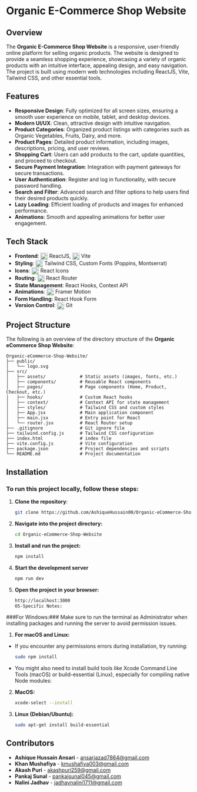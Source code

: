 # Organic E-Commerce Shop Website

## Overview

The **Organic E-Commerce Shop Website** is a responsive, user-friendly online platform for selling organic products. The website is designed to provide a seamless shopping experience, showcasing a variety of organic products with an intuitive interface, appealing design, and easy navigation. The project is built using modern web technologies including ReactJS, Vite, Tailwind CSS, and other essential tools.

## Features

- **Responsive Design**: Fully optimized for all screen sizes, ensuring a smooth user experience on mobile, tablet, and desktop devices.
- **Modern UI/UX**: Clean, attractive design with intuitive navigation.
- **Product Categories**: Organized product listings with categories such as Organic Vegetables, Fruits, Dairy, and more.
- **Product Pages**: Detailed product information, including images, descriptions, pricing, and user reviews.
- **Shopping Cart**: Users can add products to the cart, update quantities, and proceed to checkout.
- **Secure Payment Integration**: Integration with payment gateways for secure transactions.
- **User Authentication**: Register and log in functionality, with secure password handling.
- **Search and Filter**: Advanced search and filter options to help users find their desired products quickly.
- **Lazy Loading**: Efficient loading of products and images for enhanced performance.
- **Animations**: Smooth and appealing animations for better user engagement.

## Tech Stack

- **Frontend**: <img src="https://upload.wikimedia.org/wikipedia/commons/a/a7/React-icon.svg" alt="ReactJS Logo" width="20" height="20" style="vertical-align: middle;"/> ReactJS, <img src="https://www.svgrepo.com/show/354521/vitejs.svg" alt="Vite Logo" width="20" height="20" style="vertical-align: middle;"/> Vite
- **Styling**: <img src="https://upload.wikimedia.org/wikipedia/commons/d/d5/Tailwind_CSS_Logo.svg" alt="Tailwind CSS Logo" width="20" height="20" style="vertical-align: middle;"/> Tailwind CSS, Custom Fonts (Poppins, Montserrat)
- **Icons**: <img src="https://raw.githubusercontent.com/react-icons/react-icons/master/react-icons.svg" alt="React Icons Logo" width="20" height="20" style="vertical-align: middle;"/> React Icons
- **Routing**: <img src="https://www.svgrepo.com/show/354262/react-router.svg" alt="React Router Logo" width="20" height="20" style="vertical-align: middle;"/> React Router
- **State Management**: React Hooks, Context API
- **Animations**: <img src="https://cdn.worldvectorlogo.com/logos/framer-motion.svg" alt="Framer Motion Logo" width="20" height="20" style="vertical-align: middle;"/> Framer Motion
- **Form Handling**: React Hook Form
- **Version Control**: <img src="https://git-scm.com/images/logos/downloads/Git-Icon-1788C.svg" alt="Git Logo" width="20" height="20" style="vertical-align: middle;"/> Git


## Project Structure

The following is an overview of the directory structure of the **Organic eCommerce Shop Website**:

    Organic-eCommerce-Shop-Website/
    ├── public/
    │   └── logo.svg
    ├── src/
    │   ├── assets/             # Static assets (images, fonts, etc.)
    │   ├── components/         # Reusable React components
    │   ├── pages/              # Page components (Home, Product, Checkout, etc.)
    │   ├── hooks/              # Custom React hooks
    │   ├── context/            # Context API for state management
    │   ├── styles/             # Tailwind CSS and custom styles
    │   ├── App.jsx             # Main application component
    │   ├── main.jsx            # Entry point for React
    │   └── router.jsx          # React Router setup
    ├── .gitignore              # Git ignore file
    ├── tailwind.config.js      # Tailwind CSS configuration
    ├── index.html              # index file
    ├── vite.config.js          # Vite configuration
    ├── package.json            # Project dependencies and scripts
    └── README.md               # Project documentation
    
## Installation

### To run this project locally, follow these steps:

1. **Clone the repository**:
   ```bash
   git clone https://github.com/AshiqueHussain00/Organic-eCommerce-Shop-Website.git
   
2. **Navigate into the project directory:**
    ```bash
   cd Organic-eCommerce-Shop-Website
3. **Install and run the project:**
    ```bash
   npm install
4. **Start the development server**
   ```bash
   npm run dev
5. **Open the project in your browser:**
   ```bash
   http://localhost:3000
   OS-Specific Notes:
###For Windows:###
Make sure to run the terminal as Administrator when installing packages and running the server to avoid permission issues.
1. **For macOS and Linux:**
- If you encounter any permissions errors during installation, try running:
    ```bash
    sudo npm install
- You might also need to install build tools like Xcode Command Line Tools (macOS) or build-essential (Linux), especially for compiling native Node modules:
2. **MacOS:**
    ```bash
    xcode-select --install
3. **Linux (Debian/Ubuntu):**
    ```bash
    sudo apt-get install build-essential

## Contributors

- **Ashique Hussain Ansari** - [ansariazad7864@gmail.com](mailto:ansariazad7864@gmail.com)
- **Khan Mushafiya** - [kmushafiya003@gmail.com](mailto:kmushafiya003@gmail.com)
- **Akash Puri** - [akashpuri259@gmail.com](mailto:akashpuri259@gmail.com)
- **Pankaj Sunal** - [pankajsunal045@gmail.com](mailto:pankajsunal045@gmail.com)
- **Nalini Jadhav** - [jadhavnalini1711@gmail.com](mailto:jadhavnalini1711@gmail.com)

